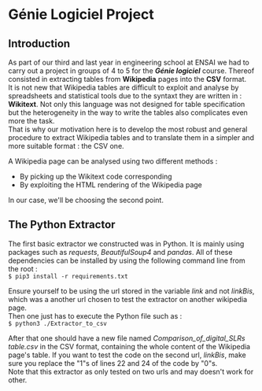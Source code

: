 # Génie Logiciel Project

## Introduction

As part of our third and last year in engineering school at ENSAI we had to carry out a project in groups of 4 to 5 for the ***Génie logiciel*** course.
Thereof consisted in extracting tables from **Wikipedia** pages into the **CSV** format. <br>
It is not new that Wikipedia tables are difficult to exploit and analyse by spreadsheets and statistical tools due to the syntaxt they are written in : **Wikitext**. Not only this language was not designed for table specification but the heterogeneity in the way to write the tables also complicates even more the task. <br>
That is why our motivation here is to develop the most robust and general procedure to extract Wikipedia tables and to translate them in a simpler and more suitable format : the CSV one. <br>

A Wikipedia page can be analysed using two different methods : <br>
- By picking up the Wikitext code corresponding
- By exploiting the HTML rendering of the Wikipedia page 

In our case, we'll be choosing the second point. 

## The Python Extractor

The first basic extractor we constructed was in Python. It is mainly using packages such as *requests*, *BeautifulSoup4* and *pandas*. All of these dependencies can be installed by using the following command line from the root : <br>
``` $ pip3 install -r requirements.txt ``` <br>

Ensure yourself to be using the url stored in the variable *link* and not *linkBis*, which was a another url chosen to test the extractor on another wikipedia page. <br>
Then one just has to execute the Python file such as : <br>
``` $ python3 ./Extractor_to_csv ``` <br>

After that one should have a new file named *Comparison_of_digital_SLRs table.csv* in the CSV format, containing the whole content of the Wikipedia page's table. If you want to test the code on the second url, *linkBis*, make sure you replace the "1"s of lines 22 and 24 of the code by "0"s. <br>
Note that this extractor as only tested on two urls and may doesn't work for other. <br>

